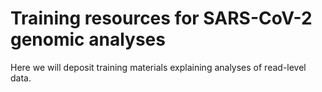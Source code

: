 # Training resources for SARS-CoV-2 genomic analyses

Here we will deposit training materials explaining analyses of read-level data.
